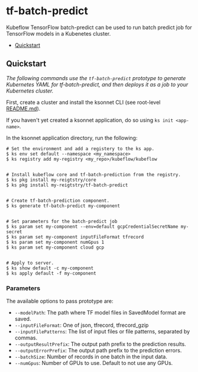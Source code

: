 # tf-batch-predict

Kubeflow TensorFlow batch-predict can be used to run batch predict job for TensorFlow models
in a Kubenetes cluster.


* [Quickstart](#quickstart)

## Quickstart

*The following commands use the `tf-batch-predict` prototype to generate Kubernetes YAML for tf-batch-predict, and then deploys it as a job to your Kubernetes cluster.*

First, create a cluster and install the ksonnet CLI (see root-level [README.md](rootReadme)).

If you haven't yet created a ksonnet application, do so using `ks init <app-name>`.

In the ksonnet application directory, run the following:

```shell
# Set the environment and add a registery to the ks app.
$ ks env set default --namespace <my_namespace>
$ ks registry add my-registry <my_repo>/kubeflow/kubeflow


# Install kubeflow core and tf-batch-prediction from the registry.
$ ks pkg install my-reigtstry/core
$ ks pkg install my-reigtstry/tf-batch-predict


# Create tf-batch-prediction component.
$ ks generate tf-batch-predict my-component


# Set parameters for the batch-predict job
$ ks param set my-component --env=default gcpCredentialSecretName my-secret
$ ks param set my-component inputFileFormat tfrecord
$ ks param set my-component numGpus 1
$ ks param set my-component cloud gcp


# Apply to server.
$ ks show default -c my-component
$ ks apply default -f my-component
```

### Parameters

The available options to pass prototype are:

* `--modelPath`: The path where TF model files in SavedModel format are saved.
* `--inputFileFormat`: One of json, tfrecord, tfrecord_gzip
* `--inputFilePatterns`: The list of input files or file patterns, separated by commas.
* `--outputResultPrefix`: The output path prefix to the prediction results.
* `--outputErrorPrefix`: The output path prefix to the prediction errors.
* `--batchSize`: Number of records in one batch in the input data.
* `--numGpus`: Number of GPUs to use. Default to not use any GPUs.

[rootReadme]: https://github.com/ksonnet
